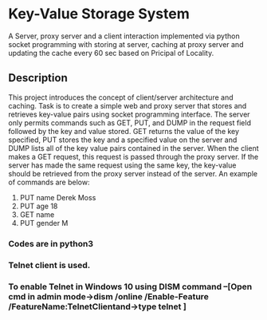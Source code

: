 # Key-Value Storage System
A Server, proxy server and a client interaction implemented via python socket programming with storing at server, caching at proxy server and updating the cache every 60 sec based on Pricipal of Locality.
## Description
This project introduces the concept of client/server architecture and caching. Task is to create a simple web and proxy server that stores and retrieves key-value pairs using socket programming interface. The server only permits commands such as GET, PUT, and DUMP in the request field followed by the key and value stored. GET returns the value of the key specified, PUT stores the key and a specified value on the server and DUMP lists all of the key value pairs contained in the server. When the client makes a GET request, this request is passed through the proxy server. If the server has made the same request using the same key, the key-value should be retrieved from the proxy server instead of the server. An example of commands are below:
1. PUT name Derek Moss
2. PUT age 18
3. GET name
4. PUT gender M
### Codes are in python3
### Telnet client is used. 
### To enable Telnet in Windows 10 using DISM command –[Open cmd in admin mode->dism /online /Enable-Feature /FeatureName:TelnetClientand->type telnet <host address> <port number>]







